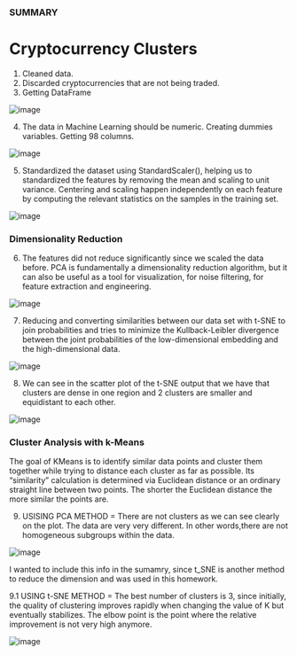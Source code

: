 ### **SUMMARY**
# Cryptocurrency Clusters


1. Cleaned data. 
2. Discarded cryptocurrencies that are not being traded. 
3. Getting DataFrame 

![image](https://user-images.githubusercontent.com/92575973/167062157-07de518a-8207-43d0-b937-68afbe2f1527.png)



4. The data in Machine Learning should be numeric. Creating dummies variables. Getting 98 columns. 


![image](https://user-images.githubusercontent.com/92575973/167062249-8d2315a2-2eb6-4842-bc6f-0df60d1e0926.png)



5. Standardized the dataset using StandardScaler(), helping us to standardized the features by removing the mean and scaling to unit variance. Centering and scaling happen independently on each feature by computing the relevant statistics on the samples in the training set. 


![image](https://user-images.githubusercontent.com/92575973/167062292-5ebf2f7d-bc3d-4222-899b-cabe43cc8b01.png)






### Dimensionality Reduction

6. The features did not reduce significantly since we scaled the data before. 
PCA is fundamentally a dimensionality reduction algorithm, but it can also be useful as a tool for visualization, for noise filtering, for feature extraction and engineering.

![image](https://user-images.githubusercontent.com/92575973/167062331-813f7f94-03c1-4482-9d8d-e590a0c01c47.png)



7. Reducing and converting similarities between our data set with t-SNE to join probabilities and tries to minimize the Kullback-Leibler divergence between the joint probabilities of the low-dimensional embedding and the high-dimensional data. 

![image](https://user-images.githubusercontent.com/92575973/167062396-56c92498-d441-4e72-ad4e-e1cc4724610e.png)



8. We can see in the scatter plot of the t-SNE output that we have that clusters are dense in one region and 2 clusters are smaller and equidistant to each other. 

![image](https://user-images.githubusercontent.com/92575973/167062447-c9c59a58-7bdc-4af3-b00d-80b6553d4af0.png)




### Cluster Analysis with k-Means
The goal of KMeans is to identify similar data points and cluster them together while trying to distance each cluster as far as possible. Its “similarity” calculation is determined via Euclidean distance or an ordinary straight line between two points. The shorter the Euclidean distance the more similar the points are.


9.  USISING PCA METHOD = There are not clusters as we can see clearly on the plot. The data are very very different. In other words,there are not homogeneous subgroups within the data. 
 
![image](https://user-images.githubusercontent.com/92575973/167465462-62f38e20-8cbc-4dd8-9cf1-2bf5ab0737b2.png)



I wanted to include this info in the sumamry, since t_SNE is another method to reduce the dimension and was used in this homework.

9.1 USING t-SNE METHOD = The best number of clusters is 3, since initially, the quality of clustering improves rapidly when changing the value of K but eventually stabilizes. The elbow point is the point where the relative improvement is not very high anymore.

![image](https://user-images.githubusercontent.com/92575973/167062112-82ee1719-6216-4a25-a02a-3e3a78958792.png)




 
